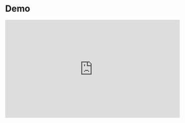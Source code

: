 # Demo
<iframe width="560" height="315" src="https://www.youtube.com/embed/K36kTx885dA?si=gDGFg3kMQ_UEJuiO" title="YouTube video player" frameborder="0" allow="accelerometer; autoplay; clipboard-write; encrypted-media; gyroscope; picture-in-picture; web-share" referrerpolicy="strict-origin-when-cross-origin" allowfullscreen></iframe>
